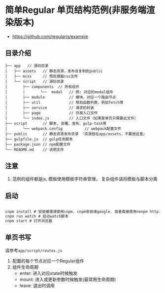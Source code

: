 # 简单Regular 单页结构范例(非服务端渲染版本)

- https://github.com/regularjs/example

## 目录介绍

```
├── app   // 源码目录
│   ├── assets   // 静态资源，发布会复制到public
│   ├── mcss     // 预处理器css文件
│   └── script   // 源码目录
│       ├── components  // 所有组件
│       │       └──  modal   // 例: 对应的modal组件
│       ├── module           // 模块，对应一个路由节点
│       ├── util             // 帮助函数列表，例如fetch等
│       ├── service          // 请求的封装
│       ├── page             // 页面入口文件
│       └── index.js         // 入口文件（如果是单页只需要此文件）
├── script       // 脚本, 部署、发布、gulp-task等
│       └── webpack.config          // webpack配置文件
├── public       // 静态资源发布目录 『资源放在app/assets，不要放这里』
├── gulpfile.js  // gulp任务脚本
├── package.json // npm配置文件
└── README.md    // 说明文件

```


## 注意

1. 范例的组件都是js, 模板使用模板字符串管理， 复杂组件请将模板与脚本分离

## 启动


```js

cnpm install # 安装缓慢请使用cnpm, cnpm安装请google, 或者直接使用nenpm http://npm.hz.netease.com/
cnpm run watch # 启动watch脚本
cnpm start # 打开浏览器

```




## 单页书写

请参考`app/script/routes.js`

1. 配置的每个节点对应一个Regular组件
2. 组件生命周期
   - enter: 进入对应state时候触发
   - mount: 进入或更新参数时候触发(最常用生命周期)
   - leave: 退出时调用

